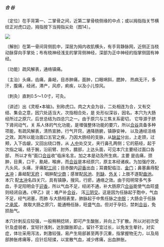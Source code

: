 ##### 合 谷

〔定位〕在手背第一、二掌骨之间，近第二掌骨桡侧缘的中点；或以拇指指关节横纹正对虎口边，拇指按下当拇指尖处（图14）。

![](img/图14.jpg)

〔解剖〕在第一骨间背侧肌中，深层为拇内收肌横头，有手背静脉网，近侧正当桡动脉穿向手掌处；布有桡神经浅支的掌背侧神经，深部为正中神经的指掌侧固有神经。

〔功能〕疏风解表，通络镇痛。

〔主治〕头痛，齿痛，鼻衄，目赤肿痛，面肿，口眼㖞斜，腮肿， 热病无汗，多汗，腹痛，经闭，滞产，风疹，痢疾，以及小儿惊风。  

〔刺灸〕直刺0.5〜1.0寸，可灸。

〔讲述〕出《灵枢•本输》。别称虎口。肉之大会为谷，二处相连为合，又有交结、集会之意，因穴处适当大，次指相合处，是 处形似深谷，因名。本穴为大肠经所过之原穴，后世总结为四总穴之一。由于原穴与三焦关系密切， 它导源于脐下肾间动气，关 系人体的气化功能，是増强整体功能的要穴，所以[合谷](https://www.gmzyjc.com/read/zjs/zjs3.1.1-3-0.1.2.3.4.md)具备多种 项能，有疏风解表，清热宣肺，行气开窍，通降肠腑，镇静安神， 以及通经活络之效。其所以能治面口五官之疾，乃因大肠经的支脉，从[缺盆](https://www.gmzyjc.com/read/zjs/zjs3.1.1-3-0.1.3.3.12.md)分出，上走颈，过颊，入下齿龈，又回出绕口唇，从 [人中](https://www.gmzyjc.com/read/zjs/zjs3.2.2-0.0.1.3.26.md)处交叉，夹行鼻孔两侧；它的筋经，起于次指之端，结于腕，沿前臂、肘外，臑部，上达头面，可见本穴主要经过面口各部， 所以才有“面口[合谷](https://www.gmzyjc.com/read/zjs/zjs3.1.1-3-0.1.2.3.4.md)收”临床名言。加之本是动及所生病，主要 是齿痛，颈肿，目黄，口干，鼽衄，喉痹，而[合谷](https://www.gmzyjc.com/read/zjs/zjs3.1.1-3-0.1.2.3.4.md)是本经原穴，原主本经诸疾。为加强疗效，凡头风，头痛，牙痛配[三间](https://www.gmzyjc.com/read/zjs/zjs3.1.1-3-0.1.2.3.3.md)；目赤酸内[迎香](https://www.gmzyjc.com/read/zjs/zjs3.1.1-3-0.1.2.3.20.md)出血；耳聋配临泣、[金门](https://www.gmzyjc.com/read/zjs/zjs3.1.7-8-0.0.1.3.63.md)；鼻塞鼻痔配[太冲](https://www.gmzyjc.com/read/zjs/zjs3.1.9-12-0.0.4.3.3.md)；鼻衄配[天府](https://www.gmzyjc.com/read/zjs/zjs3.1.1-3-0.1.1.3.3.md)； 咽肿配[少商](https://www.gmzyjc.com/read/zjs/zjs3.1.1-3-0.1.1.3.10.1.md)；感冒配[风池](https://www.gmzyjc.com/read/zjs/zjs3.1.9-12-0.0.3.3.20.md)、[列缺](https://www.gmzyjc.com/read/zjs/zjs3.1.1-3-0.1.1.3.7.md)、[外关](https://www.gmzyjc.com/read/zjs/zjs3.1.9-12-0.0.2.3.5.md)；上肢不遂配[曲池](https://www.gmzyjc.com/read/zjs/zjs3.1.1-3-0.1.2.3.11.md)。本穴 配[太冲](https://www.gmzyjc.com/read/zjs/zjs3.1.9-12-0.0.4.3.3.md)名四关穴，具有镇静，搜风，行瘀，通络之效。由于阳明常多气多血，手足阳明会于[迎香](https://www.gmzyjc.com/read/zjs/zjs3.1.1-3-0.1.2.3.20.md)，所以气血不足，经闭不通，补大肠原穴[合谷](https://www.gmzyjc.com/read/zjs/zjs3.1.1-3-0.1.2.3.4.md)能使气血旺盛则经闭自通。《甲乙》说：难产补[合谷](https://www.gmzyjc.com/read/zjs/zjs3.1.1-3-0.1.2.3.4.md)， 泻[三阴交](https://www.gmzyjc.com/read/zjs/zjs3.1.4-6-0.0.1.3.6.md)。这是因为任脉起于胞中，气血不足，经气闭塞，而肺 与大肠相表里，肺脉起于中焦任脉之[中脘](https://www.gmzyjc.com/read/zjs/zjs3.2.1-0.1.1.3.11.md)；大肠会于任脉之[承浆](https://www.gmzyjc.com/read/zjs/zjs3.2.1-0.1.1.3.22.md)， 故取大肠之原穴，能通畅任脉，旺盛气血。但对于孕妇，禁刺[合谷](https://www.gmzyjc.com/read/zjs/zjs3.1.1-3-0.1.2.3.4.md)，免损胎气。

本穴针刺反应较强，一般稍稍捻转，即可产生酸胀，并向上下扩散。所以对初次受针及虚弱者，宜轻针浅刺，达到酸胀即止，留针不宜过长，以免发生晕针。对实症，体壮采用泻法，刺激较强，易产生局部甚至两手沉重，指掌握物无力，以及局部肿胀疼痛等，应针后轻揉，以宣散气血，减少疼痛，出血肿胀。
